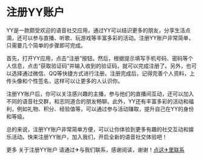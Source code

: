 # 注册YY账户

YY是一款颇受欢迎的语音社交应用，通过YY可以结识更多的朋友，分享生活点滴，还可以参与直播、听歌、玩游戏等丰富多彩的活动。注册YY账户非常简单，只需要几个简单的步骤即可完成。

首先，打开YY应用，点击“注册”按钮。然后，根据提示填写手机号码、密码等个人信息，点击“获取验证码”并输入收到的验证码，就可以完成注册了。另外，也可以选择通过微信、QQ等快捷方式进行注册。注册完成后，记得完善个人资料，上传头像和个性签名，这样可以让更多的人认识你。

注册YY账户后，你可以关注感兴趣的主播，参与他们的直播间互动，还可以加入不同的语音社交群，和志同道合的朋友畅聊。此外，YY还有丰富多彩的活动和福利，例如礼物、积分、经验值等，可以通过参与活动赚取，提升自己在YY的身份和等级。

总的来说，注册YY账户非常简单方便，可以让你体验到更多有趣的社交互动和娱乐活动。快来注册YY账户，加入我们，开启全新的语音社交体验吧！

更多 关于注册YY账户 请通过✈与我们联系，感谢阅读，谢谢！[点这✈里联系](https://ss.k02.cc)